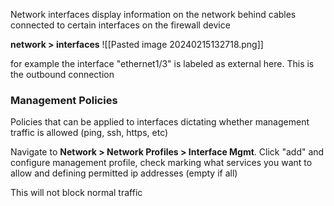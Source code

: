 Network interfaces display information on the network behind cables connected to certain interfaces on the firewall device

**network > interfaces**
![[Pasted image 20240215132718.png]]

for example the interface "ethernet1/3" is labeled as external here. This is the outbound connection

### Management Policies
Policies that can be applied to interfaces dictating whether management traffic is allowed (ping, ssh, https, etc)

Navigate to **Network > Network Profiles > Interface Mgmt**.
Click "add" and configure management profile, check marking what services you want to allow and defining permitted ip addresses (empty if all)

This will not block normal traffic

